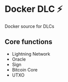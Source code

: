 # Docker DLC ⚡

Docker source for DLCs

## Core functions

- Lightning Network
- Oracle
- Sign
- Bitcoin Core
- UTXO 
